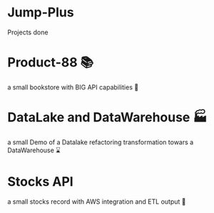 # Jump-Plus
Projects done 

# Product-88 📚

a small bookstore with BIG API capabilities 🦾

# DataLake and DataWarehouse 🏭

a small Demo of a Datalake refactoring transformation towars a DataWarehouse ⌛

# Stocks API

a small stocks record with AWS integration and ETL output 💸
